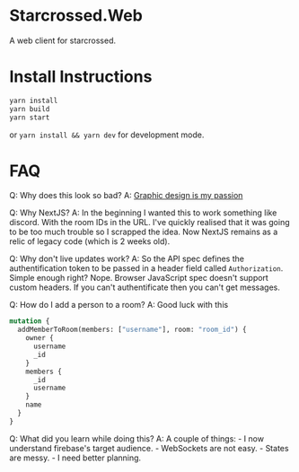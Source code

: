 # Starcrossed.Web
A web client for starcrossed.

# Install Instructions

```sh
yarn install
yarn build
yarn start
```

or `yarn install && yarn dev` for development mode.

# FAQ
Q: Why does this look so bad?
A: [Graphic design is my passion](https://tenor.com/view/graphic-design-is-my-passion-designer-terrible-dont-quit-your-day-job-lol-gif-12274412)

Q: Why NextJS?
A: In the beginning I wanted this to work something like discord. With the room IDs in the URL. I've quickly realised that it was going to be too much trouble so I scrapped the idea. Now NextJS remains as a relic of legacy code (which is 2 weeks old).

Q: Why don't live updates work?
A: So the API spec defines the authentification token to be passed in a header field called `Authorization`. Simple enough right? Nope. Browser JavaScript spec doesn't support custom headers. If you can't authentificate then you can't get messages.

Q: How do I add a person to a room?
A: Good luck with this

```graphql
mutation {
  addMemberToRoom(members: ["username"], room: "room_id") {
    owner {
      username
      _id
    }
    members {
      _id
      username
    }
    name
  }
}
```

Q: What did you learn while doing this?
A: A couple of things:
	- I now understand firebase's target audience.
	- WebSockets are not easy.
	- States are messy.
	- I need better planning.
